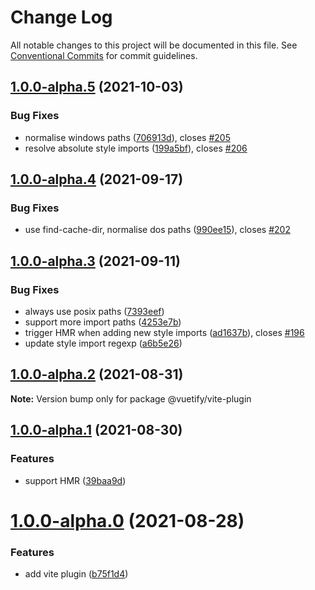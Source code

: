 # Change Log

All notable changes to this project will be documented in this file.
See [Conventional Commits](https://conventionalcommits.org) for commit guidelines.

## [1.0.0-alpha.5](https://github.com/vuetifyjs/vuetify-loader/compare/@vuetify/vite-plugin@1.0.0-alpha.4...@vuetify/vite-plugin@1.0.0-alpha.5) (2021-10-03)


### Bug Fixes

* normalise windows paths ([706913d](https://github.com/vuetifyjs/vuetify-loader/commit/706913da0a865643019db9b2ee627c0400d9cbaa)), closes [#205](https://github.com/vuetifyjs/vuetify-loader/issues/205)
* resolve absolute style imports ([199a5bf](https://github.com/vuetifyjs/vuetify-loader/commit/199a5bf6fd75dc5f1be21a88ca300bf403eac397)), closes [#206](https://github.com/vuetifyjs/vuetify-loader/issues/206)



## [1.0.0-alpha.4](https://github.com/vuetifyjs/vuetify-loader/compare/@vuetify/vite-plugin@1.0.0-alpha.3...@vuetify/vite-plugin@1.0.0-alpha.4) (2021-09-17)


### Bug Fixes

* use find-cache-dir, normalise dos paths ([990ee15](https://github.com/vuetifyjs/vuetify-loader/commit/990ee15ae49f331ff2d59b5cf00829ac32eb4ecd)), closes [#202](https://github.com/vuetifyjs/vuetify-loader/issues/202)



## [1.0.0-alpha.3](https://github.com/vuetifyjs/vuetify-loader/compare/@vuetify/vite-plugin@1.0.0-alpha.2...@vuetify/vite-plugin@1.0.0-alpha.3) (2021-09-11)


### Bug Fixes

* always use posix paths ([7393eef](https://github.com/vuetifyjs/vuetify-loader/commit/7393eefbb6a8a79de3b265c335ab5d238d4fe95e))
* support more import paths ([4253e7b](https://github.com/vuetifyjs/vuetify-loader/commit/4253e7b7224393adae8a5bccec650d70fb8a9cde))
* trigger HMR when adding new style imports ([ad1637b](https://github.com/vuetifyjs/vuetify-loader/commit/ad1637b516a6d873927098f973d339710092582b)), closes [#196](https://github.com/vuetifyjs/vuetify-loader/issues/196)
* update style import regexp ([a6b5e26](https://github.com/vuetifyjs/vuetify-loader/commit/a6b5e269225c4a0577b30f59b208629d30fc934f))



## [1.0.0-alpha.2](https://github.com/vuetifyjs/vuetify-loader/compare/@vuetify/vite-plugin@1.0.0-alpha.1...@vuetify/vite-plugin@1.0.0-alpha.2) (2021-08-31)

**Note:** Version bump only for package @vuetify/vite-plugin





## [1.0.0-alpha.1](https://github.com/vuetifyjs/vuetify-loader/compare/@vuetify/vite-plugin@1.0.0-alpha.0...@vuetify/vite-plugin@1.0.0-alpha.1) (2021-08-30)


### Features

* support HMR ([39baa9d](https://github.com/vuetifyjs/vuetify-loader/commit/39baa9dd70a52656af8f7508a1e095a468483d19))



# [1.0.0-alpha.0](https://github.com/vuetifyjs/vuetify-loader/compare/v1.7.3...v1.0.0-alpha.0) (2021-08-28)


### Features

* add vite plugin ([b75f1d4](https://github.com/vuetifyjs/vuetify-loader/commit/b75f1d495079ba317b6abc87615f6d662ddb11de))
